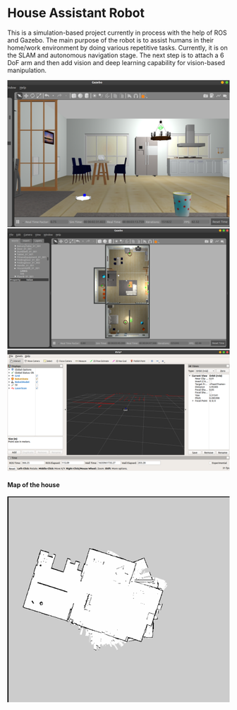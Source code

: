 # House Assistant Robot

This is a simulation-based project currently in process with the help of ROS and Gazebo. The main purpose of the robot is to assist humans in their home/work environment by doing various repetitive tasks. Currently, it is on the SLAM and autonomous navigation stage. The next step is to attach a 6 DoF arm and then add vision and deep learning capability for vision-based manipulation.

<img src="https://github.com/shail2512-lm10/smallhouse_ws/blob/develop/gazebo.png" />

<img src="https://github.com/shail2512-lm10/smallhouse_ws/blob/develop/gazebo_1.png" />

<img src="https://github.com/shail2512-lm10/smallhouse_ws/blob/develop/rviz.png" />


#### Map of the house
<img src="https://github.com/shail2512-lm10/smallhouse_ws/blob/develop/map.png" />
